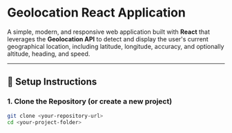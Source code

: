 # Geolocation React Application

A simple, modern, and responsive web application built with **React** that leverages the **Geolocation API** to detect and display the user's current geographical location, including latitude, longitude, accuracy, and optionally altitude, heading, and speed.

---


## 🚀 Setup Instructions

### 1. Clone the Repository (or create a new project)

```bash
git clone <your-repository-url>
cd <your-project-folder>
